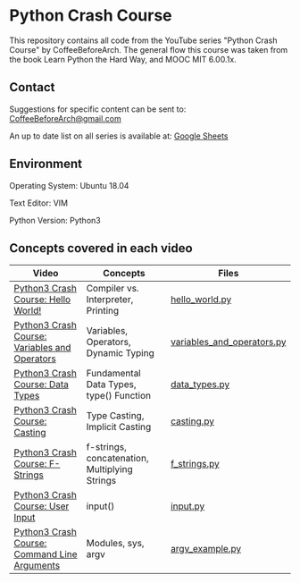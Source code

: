 # Python Crash Course
This repository contains all code from the YouTube series "Python Crash Course" by CoffeeBeforeArch. The general flow this course was taken from the book Learn Python the Hard Way, and MOOC MIT 6.00.1x.

## Contact

Suggestions for specific content can be sent to: CoffeeBeforeArch@gmail.com

An up to date list on all series is available at: <a href="https://docs.google.com/spreadsheets/d/1cV4nuP-ZflfeGUn0Ay0w-ZKJrh9CqDEKvBJqCNMlTxI/edit?usp=sharing">Google Sheets</a>

## Environment 
Operating System: Ubuntu 18.04

Text Editor: VIM

Python Version: Python3

## Concepts covered in each video
| Video | Concepts | Files |
| ----- | -------- | ----- |
| <a href=https://youtu.be/dyCQrZfoMUQ>Python3 Crash Course: Hello World!</a> | Compiler vs. Interpreter, Printing | <a href=https://github.com/CoffeeBeforeArch/python3_crash_course/blob/master/fundamental_concepts/printing/hello_world.py>hello_world.py</a> |
| <a href=https://youtu.be/8Txatny9_ng>Python3 Crash Course: Variables and Operators</a> | Variables, Operators, Dynamic Typing | <a href=https://github.com/CoffeeBeforeArch/python3_crash_course/blob/master/fundamental_concepts/variables/variables_and_operators.py>variables_and_operators.py</a> |
| <a href=https://youtu.be/8Txatny9_ng>Python3 Crash Course: Data Types</a> | Fundamental Data Types, type() Function | <a href=https://github.com/CoffeeBeforeArch/python3_crash_course/blob/master/fundamental_concepts/variables/data_types.py>data_types.py</a> |
| <a href=https://youtu.be/3q-wUu3pmsI>Python3 Crash Course: Casting</a> | Type Casting, Implicit Casting | <a href=https://github.com/CoffeeBeforeArch/python3_crash_course/blob/master/fundamental_concepts/variables/casting.py>casting.py</a> |
| <a href=https://youtu.be/7Z1Z-OTM_co>Python3 Crash Course: F-Strings</a> | f-strings, concatenation, Multiplying Strings | <a href=https://github.com/CoffeeBeforeArch/python3_crash_course/blob/master/fundamental_concepts/printing/f_strings.py>f_strings.py</a> |
| <a href=https://youtu.be/cKf7SvZklYM>Python3 Crash Course: User Input</a> | input() | <a href=https://github.com/CoffeeBeforeArch/python3_crash_course/blob/master/fundamental_concepts/program_io/input.py>input.py</a> |
| <a href=https://youtu.be/s9x_YTTvats>Python3 Crash Course: Command Line Arguments</a> | Modules, sys, argv | <a href=https://github.com/CoffeeBeforeArch/python3_crash_course/blob/master/fundamental_concepts/modules/sys_module/argv_example.py>argv_example.py</a> |
